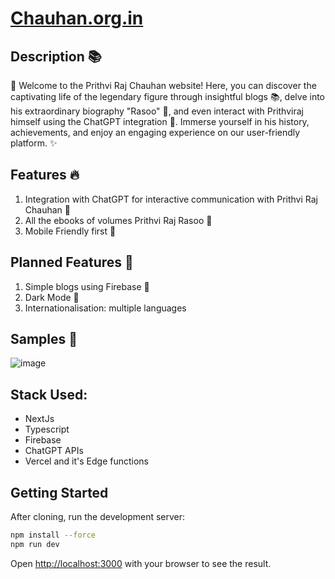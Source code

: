 # [Chauhan.org.in](https://chauhan.org.in)

## Description ️️️📚
🌟 Welcome to the Prithvi Raj Chauhan website! Here, you can discover the captivating life of the legendary figure through insightful blogs 📚, delve into his extraordinary biography "Rasoo" 📖, and even interact with Prithviraj himself using the ChatGPT integration 💬. Immerse yourself in his history, achievements, and enjoy an engaging experience on our user-friendly platform. ✨

## Features 🔥
1. Integration with ChatGPT for interactive communication with Prithvi Raj Chauhan 💬
2. All the ebooks of volumes Prithvi Raj Rasoo 📙
3. Mobile Friendly first 📱

## Planned Features 🚀
1. Simple blogs using Firebase 📑
2. Dark Mode ️🖤
3. Internationalisation: multiple languages ️️

## Samples 👀
![image](https://github.com/sameer55chauhan/chauhan.org.in_next/assets/48860013/2ffc4ae7-8468-4c2b-abc5-b6b89b63f2a4)

## Stack Used:
 - NextJs
 - Typescript
 - Firebase
 - ChatGPT APIs
 - Vercel and it's Edge functions

## Getting Started

After cloning, run the development server:

```bash
npm install --force
npm run dev
```

Open [http://localhost:3000](http://localhost:3000) with your browser to see the result.
